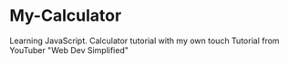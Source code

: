 # My-Calculator
Learning JavaScript. Calculator tutorial with my own touch
Tutorial from YouTuber "Web Dev Simplified"
